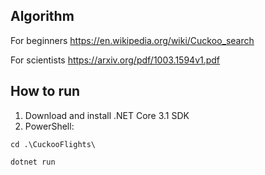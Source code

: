 ## Algorithm
For beginners
https://en.wikipedia.org/wiki/Cuckoo_search

For scientists
https://arxiv.org/pdf/1003.1594v1.pdf

## How to run
1. Download and install .NET Core 3.1 SDK
2. PowerShell:
```
cd .\CuckooFlights\
```
```
dotnet run
```
